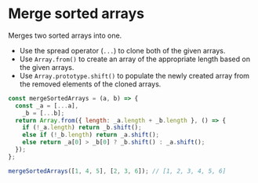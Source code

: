# Merge sorted arrays

Merges two sorted arrays into one.

* Use the spread operator (`...`) to clone both of the given arrays.
* Use `Array.from()` to create an array of the appropriate length based on the given arrays.
* Use `Array.prototype.shift()` to populate the newly created array from the removed elements of the cloned arrays.

```js
const mergeSortedArrays = (a, b) => {
  const _a = [...a],
    _b = [...b];
  return Array.from({ length: _a.length + _b.length }, () => {
    if (!_a.length) return _b.shift();
    else if (!_b.length) return _a.shift();
    else return _a[0] > _b[0] ? _b.shift() : _a.shift();
  });
};
```

```js
mergeSortedArrays([1, 4, 5], [2, 3, 6]); // [1, 2, 3, 4, 5, 6]
```
